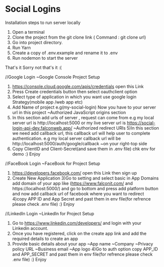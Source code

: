 # Social Logins
Installation steps to run server locally

1. Open a terminal
2. Clone the project from the git clone link ( Command : git clone url)
3. Go into project directory.
4. Run Yarn
5. Create a copy of .env.example and rename it to .env
6. Run nodemon to start the server

That's it
Sorry not that's it :(

//Google Login
           ~Google Console Project Setup
1) https://console.cloud.google.com/apis/credentials open this Link 
2) Press Create credentials button then select oauthclient option
3) Select type of application in which you want use google login Strategy(mobile app /web app etc) 
4) Add Name  of project e.g(my-social-login)
      Now you have to  your server url in this project
        ~Authorized JavaScript origins section
4) In this section  add urls of server , request can come from 
    e.g my local server url is http://localhost:5000 or my live server url is https://social-login-api-dev.falconweb.app/
       ~Authorized redirect URIs
5)In this section we need add callback url, this callback  url will help user to complete authentication.
    e.g   my local server callback url will be http://localhost:5000/auth/google/callback
      ~on your right-top side
6) Copy ClientID and Client-Secret(and save them in .env file) chk env for demo  :} Enjoy


//FaceBook Login
           ~FaceBook for  Project Setup
1) https://developers.facebook.com/ open this Link  then sign up
2) Create New Application
3)Go to setting and select basic in App Domains add domain of your app like (https://www.falconit.com/ and https://localhost:5000/) and go to bottom and press add platform button and now add callback url of facebook where you want to redirect
4)copy APP ID and App Secret and past them in env file(for refrence please check .env file) :} Enjoy


//LinkedIn Login
           ~LinkedIn for  Project Setup
1) Go to https://www.linkedin.com/developers/ and login with your Linkedin account.
2) Once you have registered, click on the create app link and add the required details to create an app
3) Provide basic details about your app
~App name
~Company
~Privacy policy URL
~Business email
~App logo
4)Go to auth option  copy APP_ID and APP_SECRET and past them in env file(for refrence please check .env file) :} Enjoy
